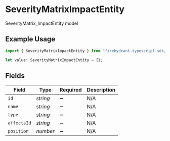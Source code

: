 # SeverityMatrixImpactEntity

SeverityMatrix_ImpactEntity model

## Example Usage

```typescript
import { SeverityMatrixImpactEntity } from "firehydrant-typescript-sdk/models/components";

let value: SeverityMatrixImpactEntity = {};
```

## Fields

| Field              | Type               | Required           | Description        |
| ------------------ | ------------------ | ------------------ | ------------------ |
| `id`               | *string*           | :heavy_minus_sign: | N/A                |
| `name`             | *string*           | :heavy_minus_sign: | N/A                |
| `type`             | *string*           | :heavy_minus_sign: | N/A                |
| `affectsId`        | *string*           | :heavy_minus_sign: | N/A                |
| `position`         | *number*           | :heavy_minus_sign: | N/A                |